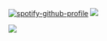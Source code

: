 [![spotify-github-profile](https://spotify-github-profile.kittinanx.com/api/view?uid=pfwojzr8m85sud2jbnal1n7x4&cover_image=true&theme=novatorem&show_offline=true&background_color=121212&interchange=false&bar_color=d035d5&bar_color_cover=false)](https://github.com/kittinan/spotify-github-profile)
![](https://github.com/user-attachments/assets/d1cd222b-14fb-4011-936a-b9a1aebe4167)

![](https://github.com/user-attachments/assets/90295f19-9daa-46f5-b3ae-9514d78d1ca8)

